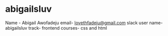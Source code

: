 # abigailsluv

Name - Abigail Awofadeju
email- lovethfadeju@gmail.com
slack user name- abigailsluv
track- frontend
courses- css and html
